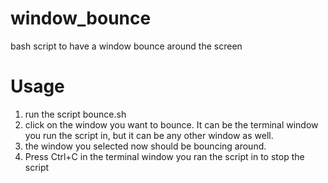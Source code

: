 # window_bounce
bash script to have a window bounce around the screen

# Usage
1. run the script bounce.sh
2. click on the window you want to bounce. It can be the terminal window you run the script in, but it can be any other window as well. 
3. the window you selected now should be bouncing around.
4. Press Ctrl+C in the terminal window you ran the script in to stop the script
